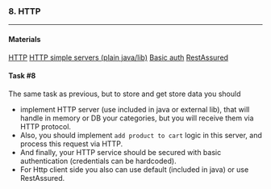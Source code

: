 ### 8. HTTP

----
#### Materials

[HTTP](https://en.wikipedia.org/wiki/Hypertext_Transfer_Protocol)
[HTTP simple servers (plain java/lib)](https://syntaxcorrect.com/Java/5_Ultra_Lightweight_Http_Server_Implementations_in_Java_for_Blazing_Fast_Microservices_APIs_or_Even_Websites)
[Basic auth](https://en.wikipedia.org/wiki/Basic_access_authentication)
[RestAssured](https://rest-assured.io/)
#### Task #8

The same task as previous, but to store and get store data you should 
- implement HTTP server (use included in java or external lib), that will handle in memory or DB your categories, but you will receive them via HTTP protocol.
- Also, you should implement `add product to cart` logic in this server, and process this request via HTTP.
- And finally, your HTTP service should be secured with basic authentication  (credentials can be hardcoded).
- For Http client side you also can use default (included in java) or use RestAssured. 
   
